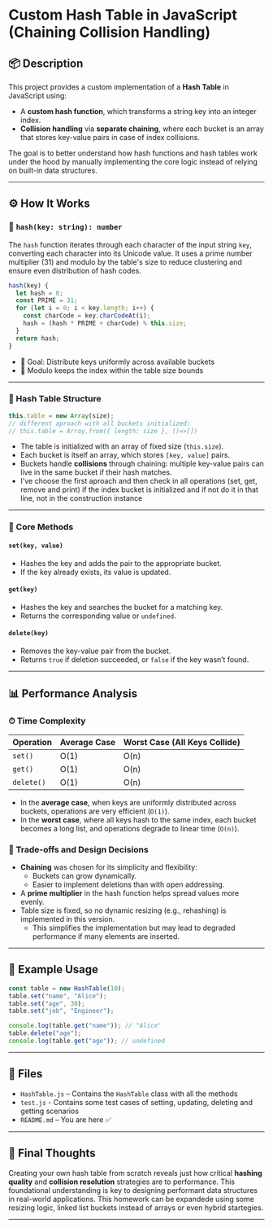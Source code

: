 # Custom Hash Table in JavaScript (Chaining Collision Handling)

## 📦 Description

This project provides a custom implementation of a **Hash Table** in JavaScript using:

- A **custom hash function**, which transforms a string key into an integer index.
- **Collision handling** via **separate chaining**, where each bucket is an array that stores key-value pairs in case of index collisions.

The goal is to better understand how hash functions and hash tables work under the hood by manually implementing the core logic instead of relying on built-in data structures.

---

## ⚙️ How It Works

### 🔑 `hash(key: string): number`

The `hash` function iterates through each character of the input string `key`, converting each character into its Unicode value. It uses a prime number multiplier (31) and modulo by the table's size to reduce clustering and ensure even distribution of hash codes.

```js
hash(key) {
  let hash = 0;
  const PRIME = 31;
  for (let i = 0; i < key.length; i++) {
    const charCode = key.charCodeAt(i);
    hash = (hash * PRIME + charCode) % this.size;
  }
  return hash;
}
```

- 🎯 Goal: Distribute keys uniformly across available buckets
- 📐 Modulo keeps the index within the table size bounds

---

### 🧱 Hash Table Structure

```js
this.table = new Array(size);
// different aproach with all buckets initialized:
// this.table = Array.from({ length: size }, ()=>[])
```

- The table is initialized with an array of fixed size (`this.size`).
- Each bucket is itself an array, which stores `[key, value]` pairs.
- Buckets handle **collisions** through chaining: multiple key-value pairs can live in the same bucket if their hash matches.
- I've choose the first aproach and then check in all operations (set, get, remove and print) if the index bucket is initialized and if not do it in that line, not in the construction instance

---

### 🔧 Core Methods

#### `set(key, value)`

- Hashes the key and adds the pair to the appropriate bucket.
- If the key already exists, its value is updated.

#### `get(key)`

- Hashes the key and searches the bucket for a matching key.
- Returns the corresponding value or `undefined`.

#### `delete(key)`

- Removes the key-value pair from the bucket.
- Returns `true` if deletion succeeded, or `false` if the key wasn’t found.

---

## 📊 Performance Analysis

### ⏱ Time Complexity

| Operation   | Average Case | Worst Case (All Keys Collide) |
|-------------|--------------|-------------------------------|
| `set()`     | O(1)         | O(n)                          |
| `get()`     | O(1)         | O(n)                          |
| `delete()`  | O(1)         | O(n)                          |

- In the **average case**, when keys are uniformly distributed across buckets, operations are very efficient (`O(1)`).
- In the **worst case**, where all keys hash to the same index, each bucket becomes a long list, and operations degrade to linear time (`O(n)`).

### 🎯 Trade-offs and Design Decisions

- **Chaining** was chosen for its simplicity and flexibility:
  - Buckets can grow dynamically.
  - Easier to implement deletions than with open addressing.
- A **prime multiplier** in the hash function helps spread values more evenly.
- Table size is fixed, so no dynamic resizing (e.g., rehashing) is implemented in this version.
  - This simplifies the implementation but may lead to degraded performance if many elements are inserted.

---

## 🚀 Example Usage

```js
const table = new HashTable(10);
table.set("name", "Alice");
table.set("age", 30);
table.set("job", "Engineer");

console.log(table.get("name")); // "Alice"
table.delete("age");
console.log(table.get("age")); // undefined
```

---

## 📁 Files

- `HashTable.js` – Contains the `HashTable` class with all the methods
- `test.js` - Contains some test cases of setting, updating, deleting and getting scenarios
- `README.md` – You are here ✅

---

## 🧠 Final Thoughts

Creating your own hash table from scratch reveals just how critical **hashing quality** and **collision resolution** strategies are to performance. This foundational understanding is key to designing performant data structures in real-world applications.
This homework can be expandede using some resizing logic, linked list buckets instead of arrays or even hybrid startegies.

---
